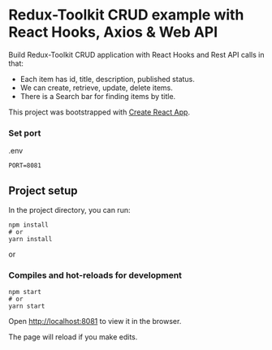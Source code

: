 # Redux-Toolkit CRUD example with React Hooks, Axios & Web API

Build Redux-Toolkit CRUD application with React Hooks and Rest API calls in that:

- Each item has id, title, description, published status.
- We can create, retrieve, update, delete items.
- There is a Search bar for finding items by title.

This project was bootstrapped with [Create React App](https://github.com/facebook/create-react-app).

### Set port

.env

```
PORT=8081
```

## Project setup

In the project directory, you can run:

```
npm install
# or
yarn install
```

or

### Compiles and hot-reloads for development

```
npm start
# or
yarn start
```

Open [http://localhost:8081](http://localhost:8081) to view it in the browser.

The page will reload if you make edits.
